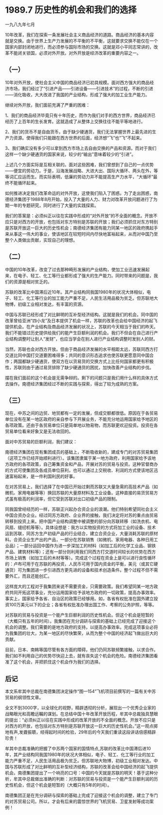 # 1989.7 历史性的机会和我们的选择

一九八九年七月  
  
 10年改革，我们在探索一条发展社会主义商品经济的道路。商品经济的基本内容就是交换。由于世界上生产力发展的不平衡的不平衡，这就要求交换不能仅在一个国家内部封闭地进行，而必须参与国际市场的交换。这就是邓小平同志常讲的，改革不能闭关锁国，必须对外开放。对外开放是经济改革的重要内容之一。

## **（一）**

10年对外开放，使社会主义中国的商品经济已初具规模。面对西方强大的商品经济市场，我们经过了“引进产品——引进设备——引进技术”的过程，不断的引进——消化吸收，大大改进了我国的产业结构，形成了强大的加工业生产能力。  
  
 继续对外开放，我们面前充满了严重的困难：  
  
 1、我们的商品经济毕竟只有十年历史，而作为我们对手的西方世界，商品经济已经历了上百年的生长发育。这就造成了从整体上交换往往不能平等地进行。  
  
 2、我们的货币不是自由货币，由于缺少硬通货，我们无法掌握世界上最先进的生产力资源。使得我们只能跟在西方世界的后面，经济想“飞”也“飞”不起来。  
  
 3、我们确实没有多少可以拿到西方市场上去自由交换的产品和资源。而对于我们这样一个缺少硬通货的国家来说，较少的“输出”意味着较少的“引进”。  
  
 上述几个方面实际是互相关联的。面对这些困难，我们曾想到了自己的一点优势——便宜的劳动力。于是，沿海发展战略、大进大出、国际大循环、两头在外，等等词汇应运而生。而实际表明，低廉的劳动力并不能提高生产力水平，“大循环”最终不能循环起来。  
  
 如何推进决定我们改革命运的对外开放，这使我们陷入了困惑。为了走出困惑，南德经济集团于1988年8月开始，投入了大量的人力、财力对改革开放问题进行了为期一年的专题研究，同时进行了大量的实践探索。  
  
 我们的答案是：必须纠正以往在实践中形成的“对外开放”的不全面的概念。开放不应只是对西方的开放，也包括对东方特别是苏联的开放；我们必须抓住对东方特别是苏联开放这一巨大的历史性机会；南德经济集团有能力同某一地区的政府携起手来从事这一伟大的事业，使该地区在较短时间内尽快地富裕起来，从而对中国乃至整个人类做出贡献，实现自己的理想。

## **（二）**

 中国的10年改革，改变了过去那种畸形发展的产业结构，使加工业迅速发展起来，在电子、轻工、化工等行业都形成了强大的生产能力。同时带来的问题是，我们的资源是相对贫乏的。  
  
 苏联的改革比中国滞后近10年。其产业结构同我国1980年的状况大体相似，电子、轻工、化工等行业的加工能力严重不足，人民生活用品极为贫乏。但苏联地大物博，初级工业相对发达，有丰富的资源。  
  
 中国与苏联已经形成了对比鲜明的互补型经济结构。这就是我们的机会。同中国的改革曾给亚洲“四小龙”及日本提供了机会一样，苏联的改革也会给中国经济的起飞提供机会。在产业结构及商品经济发展的状况上，苏联的今天相当于我们的昨天。我们不能错过历史提供给我们的能产生巨额利润的机会。我们不但会在自己进行产业结构调整时让别人“发财”，也应当学会在别人进行产业结构调整时发别人的财。  
  
 当然，苏联也会对西方开放。但由于商品经济发展的水平相距太远，苏联同西方打交道比同中国打交道要困难得多；共同的意识形态追求也使苏联更愿意同中国合作；两国都缺少硬通货，使双方在以货易货的交换方式上比任何国家都更有积极性，苏联则由于通过易货排除了缺少硬通货的困扰，加快改善产业结构的步伐。  
  
 摆在我们面前的这个机会是无需争辩的。剩下的问题只是我们用什么样的具体方式去操作。南德经济集团经过不断的实践与探索，得出了较为成熟的方案。

## **（三）**

现在，中苏之间的边贸、地贸都有一定的发展，但成交额都很低。原因在于各贸易单位没有在某一地区政府的亲自参与下开展业务，不能充分地运用国家给予地区的各项政策。还由于各贸易单位只是简单地以物易物，而苏联更欢迎投资。投资在各贸易单位看来好象又是无法收回的。  
  
 面对中苏贸易的巨额利润，我们建议：  
  
 南德经济集团在现有集团成员的基础上，不断吸收新的，建成专门的对苏贸易集团（这项工作已经开始顺利进行）。该集团隶属于某一地方政府，利用国家给予该地方政府的各项政策，自己筹集资金和产品，开展对苏的贸易与投资。这种官督商办的方式可使集团及各成员单位获利，也可以通过上交税收、利润的方式使该地区迅速富裕起来，是一件利国利民的好事。  
  
 在对苏贸易上，我们选择了在中国已开始过剩而苏联又大量急需的高技术产品（如微机、家用电器等等）换回苏联的大量原材料及工业设备。这种直接的易货贸易方式虽有极高的利润率，但它受到苏联对出口初级产品的限制。  
  
 同我国曾经经历的一样，苏联正兴起办合资企业的浪潮。他们特别希望同社会主义中国合资办企业。经过同苏方政府、企业界的接触，我们决定将对苏的重点由贸易转移到投资上来。把中国产业结构调整中被调整的部分向苏联转移（如洗衣机、电风扇、缝纫机等等）。具体设想是：我方以实物投资的方式将加工业的设备、技术运到苏联，同苏方生产初级产品的行业结合，建立合资企业，大量消耗苏联的原材料。合资企业生产出的产品，一部分在苏联销售（如微机、家用电器、各种日用工业品）；一部分运回中国作为进一步深加工的材料（如加工后的化学工业品、钢铁产品、建筑材料等）；还有一部分则利用我们同西方打交道时间较长的优势在西方市场上销售（如加工后的木材等等）。完成这个过程在资金上是可以进行良性循环的：卢布可用于在苏联的再投资，人民币可用于国内资金的平衡，美元（或其它硬通货）可为集团进一步引进西方更先进的设备和技术创造条件。整个过程不但不需要外汇，而且还能创汇。  
  
 这样庞大的工程对于我集团来说不需要资金，只需要政策。我们希望同某一地方政府共同开拓这项事业，充分运用国家给予该地方政府的一切政策，提高办事效率。事实上，国家给予各省、自治区的政策已经够用。如，各省有权批准在国外建立投资100万美元以下的企业；各省有权批准办理出国工作、考察的公务护照，等等。  
  
 对苏联的贸易与投资是一个能产生巨额利润的历史性机会。但这个机会是短暂的（大概只有五年的时间）。我集团在充分调研与探索的基础上已经完成了迎接这个机会的调整。我们需要的是地方政府的支持，以提高办事效率。完成这项事业必将为我集团的壮大，为某一地区的尽快繁荣，从而为整个中国的经济起飞做出巨大的贡献。  
  
 目前，日本、南韩等国尽管有各方面的障碍，他们仍同苏联频繁接触，以求合作。我们如不利用自己的优势尽快迎上去，就有丧失这个机会的危险。南德经济集团看准了这个机会，并把抓住这个机会作为我们的选择。

## **后记**

本文系牟其中总裁在南德集团决定操作“图—154”飞机项目前撰写的一篇有关中苏贸易的纲领性文章。  
  
 全文不到3000字，以全球化的视野，精辟透彻的分析，展现出一个优秀企业家的战略眼光和高瞻远瞩的谋划。在总结中国十年改革开放历程，牟其中总裁独具慧眼的提出：“必须纠正以往在实践中形成的改革开放的不全面的概念。开放不应只是对西方的开放，也包括对东方特别是苏联开放这一巨大的历史性机会。”这一观点掷地有声,发聋振聩，经得起时间的检验，29年后的今天我们重读这段讲话倍感精辟珍贵！  
  
 牟其中总裁准确的把握了中苏两个国家的国情特点,苏联的改革比中国滞后进10年，其产业结构同我国1980年的状况大体相似，电子、轻工、化工等行业的加工能力严重不足，人民生活用品极为贫乏。但苏联地大物博，初级工业相对发达。中国与苏联形成了对比鲜明的互补型经济结构，苏联的改革会给中国经济的起飞提供机会。南德集团提出了一个响亮的口号：中国的今天就是苏联的明天！基于这种分析，牟其中总裁做出准确的判断：对苏联的贸易与投资是一个能产生巨额利润的历史性机会，但这个机会是短暂的（大概只有5年的时间）。  
  
 南德集团正是在充分调研与探索的基础上完成了迎接这个机会的调整，建立了专门的对苏贸易公司。所以，才会有后来的震惊世界的飞机贸易、卫星发射等成功案例！  


